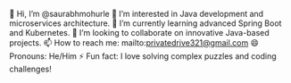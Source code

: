 👋 Hi, I’m @saurabhmohurle
👀 I’m interested in Java development and microservices architecture.
🌱 I’m currently learning advanced Spring Boot and Kubernetes.
💞️ I’m looking to collaborate on innovative Java-based projects.
📫 How to reach me: mailto:privatedrive321@gmail.com
😄 Pronouns: He/Him
⚡ Fun fact: I love solving complex puzzles and coding challenges!

<!---
saurabhmohurle/saurabhmohurle is a ✨ special ✨ repository because its `README.md` (this file) appears on your GitHub profile.
You can click the Preview link to take a look at your changes.
--->
